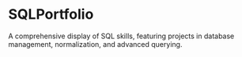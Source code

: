 # SQLPortfolio
A comprehensive display of SQL skills, featuring projects in database management, normalization, and advanced querying.
